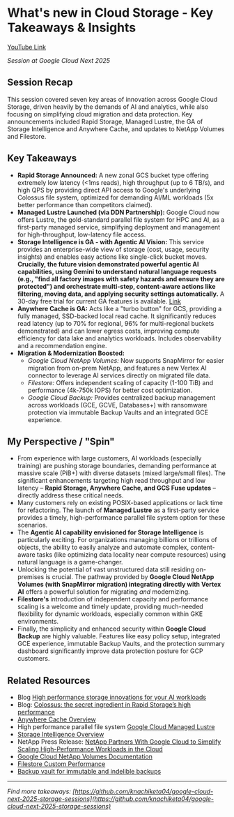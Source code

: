 # What's new in Cloud Storage - Key Takeaways & Insights
[YouTube Link](https://youtu.be/owvXIIl8LdU?si=LPvnlp3pxAnPtnL4)  

*Session at Google Cloud Next 2025*

## Session Recap 
This session covered seven key areas of innovation across Google Cloud Storage, driven heavily by the demands of AI and analytics, while also focusing on simplifying cloud migration and data protection. Key announcements included Rapid Storage, Managed Lustre, the GA of Storage Intelligence and Anywhere Cache, and updates to NetApp Volumes and Filestore.

## Key Takeaways
* **Rapid Storage Announced:** A new zonal GCS bucket type offering extremely low latency (<1ms reads), high throughput (up to 6 TB/s), and high QPS by providing direct API access to Google's underlying Colossus file system, optimized for demanding AI/ML workloads (5x better performance than competitors claimed).
* **Managed Lustre Launched (via DDN Partnership):** Google Cloud now offers Lustre, the gold-standard parallel file system for HPC and AI, as a first-party managed service, simplifying deployment and management for high-throughput, low-latency file access.
* **Storage Intelligence is GA - with Agentic AI Vision:** This service provides an enterprise-wide view of storage (cost, usage, security insights) and enables easy actions like single-click bucket moves. **Crucially, the future vision demonstrated powerful agentic AI capabilities, using Gemini to understand natural language requests (e.g., "find all factory images with safety hazards and ensure they are protected") and orchestrate multi-step, content-aware actions like filtering, moving data, and applying security settings automatically.** A 30-day free trial for current GA features is available. [Link](https://cloud.google.com/storage/docs/storage-intelligence/overview)
* **Anywhere Cache is GA:** Acts like a "turbo button" for GCS, providing a fully managed, SSD-backed local read cache. It significantly reduces read latency (up to 70% for regional, 96% for multi-regional buckets demonstrated) and can lower egress costs, improving compute efficiency for data lake and analytics workloads. Includes observability and a recommendation engine.
* **Migration & Modernization Boosted:**
    * *Google Cloud NetApp Volumes:* Now supports SnapMirror for easier migration from on-prem NetApp, and features a new Vertex AI connector to leverage AI services directly on migrated file data.
    * *Filestore:* Offers independent scaling of capacity (1-100 TiB) and performance (4k-750k IOPS) for better cost optimization.
    * *Google Cloud Backup:* Provides centralized backup management across workloads (GCE, GCVE, Databases+) with ransomware protection via immutable Backup Vaults and an integrated GCE experience.

## My Perspective / "Spin"
* From experience with large customers, AI workloads (especially training) are pushing storage boundaries, demanding performance at massive scale (PiB+) with diverse datasets (mixed large/small files). The significant enhancements targeting high read throughput and low latency – **Rapid Storage, Anywhere Cache, and GCS Fuse updates** – directly address these critical needs.
* Many customers rely on existing POSIX-based applications or lack time for refactoring. The launch of **Managed Lustre** as a first-party service provides a timely, high-performance parallel file system option for these scenarios.
* The **Agentic AI capability envisioned for Storage Intelligence** is particularly exciting. For organizations managing billions or trillions of objects, the ability to easily analyze and automate complex, content-aware tasks (like optimizing data locality near compute resources) using natural language is a game-changer.
* Unlocking the potential of vast unstructured data still residing on-premises is crucial. The pathway provided by **Google Cloud NetApp Volumes (with SnapMirror migration) integrating directly with Vertex AI** offers a powerful solution for migrating *and* modernizing.
* **Filestore's** introduction of independent capacity and performance scaling is a welcome and timely update, providing much-needed flexibility for dynamic workloads, especially common within GKE environments.
* Finally, the simplicity and enhanced security within **Google Cloud Backup** are highly valuable. Features like easy policy setup, integrated GCE experience, immutable Backup Vaults, and the protection summary dashboard significantly improve data protection posture for GCP customers.

## Related Resources
* Blog [High performance storage innovations for your AI workloads](https://cloud.google.com/blog/products/storage-data-transfer/high-performance-storage-innovations-for-ai-hpc)
* Blog: [Colossus: the secret ingredient in Rapid Storage’s high performance](https://cloud.google.com/blog/products/storage-data-transfer/how-the-colossus-stateful-protocol-benefits-rapid-storage)
* [Anywhere Cache Overview](https://cloud.google.com/storage/docs/anywhere-cache)
* High performance parallel file system [Google Cloud Managed Lustre](https://cloud.google.com/products/managed-lustre?hl=en)
* [Storage Intelligence Overview](https://cloud.google.com/storage/docs/storage-intelligence/overview)
* NetApp Press Release: [NetApp Partners With Google Cloud to Simplify Scaling High-Performance Workloads in the Cloud](https://www.netapp.com/newsroom/press-releases/news-rel-20250409-420785/)
* [Google Cloud NetApp Volumes Documentation](https://cloud.google.com/netapp/volumes/docs/discover/overview)
* [Filestore Custom Performance](https://cloud.google.com/filestore/docs/custom-performance)
* [Backup vault for immutable and indelible backups](https://cloud.google.com/backup-disaster-recovery/docs/concepts/backup-vault)

---
*Find more takeaways: [https://github.com/knachiketa04/google-cloud-next-2025-storage-sessions](https://github.com/knachiketa04/google-cloud-next-2025-storage-sessions)*